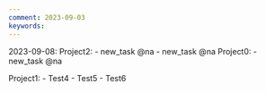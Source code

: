```yaml
---
comment: 2023-09-03
keywords: 
---
```


2023-09-08:
Project2:
	- new_task @na
	- new_task @na
Project0:
	- new_task @na

Project1:
	- Test4
	- Test5
	- Test6
